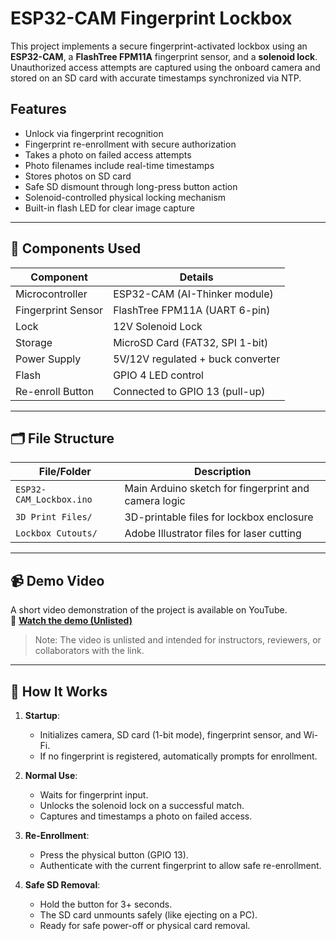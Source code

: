 # ESP32-CAM Fingerprint Lockbox

This project implements a secure fingerprint-activated lockbox using an **ESP32-CAM**, a **FlashTree FPM11A** fingerprint sensor, and a **solenoid lock**. Unauthorized access attempts are captured using the onboard camera and stored on an SD card with accurate timestamps synchronized via NTP.

## Features

- Unlock via fingerprint recognition
- Fingerprint re-enrollment with secure authorization
- Takes a photo on failed access attempts
- Photo filenames include real-time timestamps
- Stores photos on SD card
- Safe SD dismount through long-press button action
- Solenoid-controlled physical locking mechanism
- Built-in flash LED for clear image capture

------------------------------------------------------------------------------------

## 🧩 Components Used

| Component               | Details                         |
|------------------------|----------------------------------|
| Microcontroller        | ESP32-CAM (AI-Thinker module)    |
| Fingerprint Sensor     | FlashTree FPM11A (UART 6-pin)    |
| Lock                   | 12V Solenoid Lock                |
| Storage                | MicroSD Card (FAT32, SPI 1-bit)  |
| Power Supply           | 5V/12V regulated + buck converter|
| Flash                  | GPIO 4 LED control               |
| Re-enroll Button       | Connected to GPIO 13 (pull-up)   |

------------------------------------------------------------------------------------

## 🗂️ File Structure

| File/Folder        | Description                                     |
|--------------------|-------------------------------------------------|
| `ESP32-CAM_Lockbox.ino`       | Main Arduino sketch for fingerprint and camera logic |
| `3D Print Files/`             | 3D-printable files for lockbox enclosure |
| `Lockbox Cutouts/`            | Adobe Illustrator files for laser cutting |

------------------------------------------------------------------------------------

## 📹 Demo Video

A short video demonstration of the project is available on YouTube.  
🔗 **[Watch the demo (Unlisted)](https://youtu.be/your-unlisted-video-id)**

> Note: The video is unlisted and intended for instructors, reviewers, or collaborators with the link.

------------------------------------------------------------------------------------

## 🔧 How It Works

1. **Startup**:
   - Initializes camera, SD card (1-bit mode), fingerprint sensor, and Wi-Fi.
   - If no fingerprint is registered, automatically prompts for enrollment.

2. **Normal Use**:
   - Waits for fingerprint input.
   - Unlocks the solenoid lock on a successful match.
   - Captures and timestamps a photo on failed access.

3. **Re-Enrollment**:
   - Press the physical button (GPIO 13).
   - Authenticate with the current fingerprint to allow safe re-enrollment.

4. **Safe SD Removal**:
   - Hold the button for 3+ seconds.
   - The SD card unmounts safely (like ejecting on a PC).
   - Ready for safe power-off or physical card removal.
